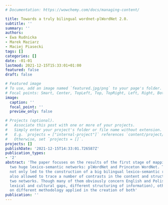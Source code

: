 ```yaml
---
# Documentation: https://wowchemy.com/docs/managing-content/

title: Towards a truly bilingual wordnet-plWordNet 2.0.
subtitle: ''
summary: ''
authors:
- Ewa Rudnicka
- Marek Maziarz
- Maciej Piasecki
tags: []
categories: []
date: -01-01
lastmod: 2021-12-15T15:33:01+01:00
featured: false
draft: false

# Featured image
# To use, add an image named `featured.jpg/png` to your page's folder.
# Focal points: Smart, Center, TopLeft, Top, TopRight, Left, Right, BottomLeft, Bottom, BottomRight.
image:
  caption: ''
  focal_point: ''
  preview_only: false

# Projects (optional).
#   Associate this post with one or more of your projects.
#   Simply enter your project's folder or file name without extension.
#   E.g. `projects = ["internal-project"]` references `content/project/deep-learning/index.md`.
#   Otherwise, set `projects = []`.
projects: []
publishDate: '2021-12-15T14:33:01.726587Z'
publication_types:
- '2'
abstract: 'The paper focuses on the results of the first stage of mapping between
  two huge lexico-semantic networks: plWordNet and Princeton WordNet. The mapping
  not only led to the construction of a big bilingual lexico-semantic resource, but
  also allowed to trace a number of contrasts in the content and structure of the
  two networks. Though many of them obviously concern English and Polish lexis (eg
  lexical and cultural gaps, different structuring of information), other are contingent
  on different methodology applied in the creation of both'
publication: ''
---
```

